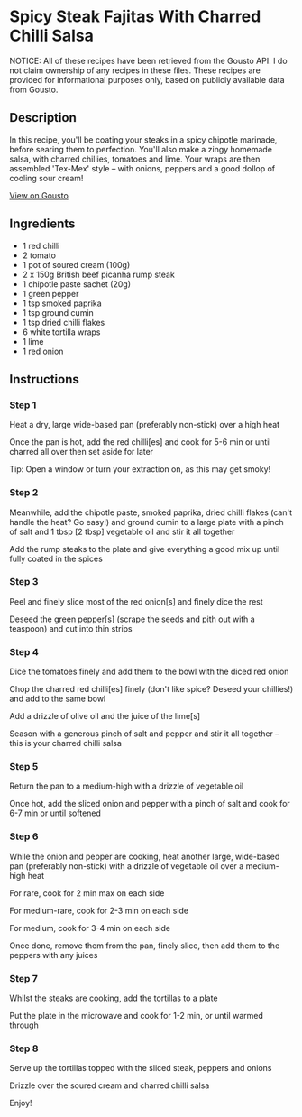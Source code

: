 # Spicy Steak Fajitas With Charred Chilli Salsa

NOTICE: All of these recipes have been retrieved from the Gousto API. I do not claim ownership of any recipes in these files. These recipes are provided for informational purposes only, based on publicly available data from Gousto.

## Description

In this recipe, you'll be coating your steaks in a spicy chipotle marinade, before searing them to perfection. You'll also make a zingy homemade salsa, with charred chillies, tomatoes and lime. Your wraps are then assembled 'Tex-Mex' style – with onions, peppers and a good dollop of cooling sour cream!

[View on Gousto](https://www.gousto.co.uk/recipes/cookbook/spicy-steak-fajitas-with-charred-chilli-salsa)

## Ingredients

- 1 red chilli
- 2 tomato
- 1 pot of soured cream (100g)
- 2 x 150g British beef picanha rump steak
- 1 chipotle paste sachet (20g)
- 1 green pepper
- 1 tsp smoked paprika
- 1 tsp ground cumin
- 1 tsp dried chilli flakes
- 6 white tortilla wraps
- 1 lime
- 1 red onion

## Instructions


### Step 1

Heat a dry, large wide-based pan (preferably non-stick) over a high heat


Once the pan is hot, add the red chilli<span class="text-danger">[es]</span> and cook for 5-6 min or until charred all over then set aside for later


Tip: Open a window or turn your extraction on, as this may get smoky!


### Step 2

Meanwhile, add the chipotle paste, smoked paprika, dried chilli flakes (can't handle the heat? Go easy!) and ground cumin to a large plate with a pinch of salt and 1<span class="text-danger"> </span>tbsp<span class="text-danger"> [2 tbsp]</span> vegetable oil and stir it all together


Add the rump steaks to the plate and give everything a good mix up until fully coated in the spices


### Step 3

Peel and finely slice most of the red onion<span class="text-danger">[s]</span> and finely dice the rest


Deseed the green pepper<span class="text-danger">[s]</span> (scrape the seeds and pith out with a teaspoon) and cut into thin strips


### Step 4

Dice the tomatoes finely and add them to the bowl with the diced red onion


Chop the charred red chilli<span class="text-danger">[es]</span> finely (don't like spice? Deseed your chillies!) and add to the same bowl 


Add a drizzle of olive oil and the juice of the lime<span class="text-danger">[s]</span>


Season with a generous pinch of salt and pepper and stir it all together – this is your charred chilli salsa


### Step 5

Return the pan to a medium-high with a drizzle of vegetable oil


Once hot, add the sliced onion and pepper with a pinch of salt and cook for 6-7 min or until softened


### Step 6

While the onion and pepper are cooking, heat another large, wide-based pan (preferably non-stick) with a drizzle of vegetable oil over a medium-high heat


For rare, cook for 2 min max on each side


For medium-rare, cook for 2-3 min on each side


For medium, cook for 3-4 min on each side


Once done, remove them from the pan, finely slice, then add them to the peppers with any juices


### Step 7

Whilst the steaks are cooking, add the tortillas to a plate


Put the plate in the microwave and cook for 1-2 min, or until warmed through

### Step 8

Serve up the tortillas topped with the sliced steak, peppers and onions


Drizzle over the soured cream and charred chilli salsa


Enjoy!

